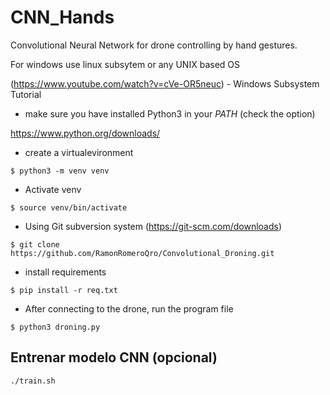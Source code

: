 # CNN_Hands

Convolutional Neural Network for drone controlling by hand gestures.

For  windows use linux subsytem or any UNIX based OS

(https://www.youtube.com/watch?v=cVe-OR5neuc) - Windows Subsystem Tutorial

+ make sure you have installed Python3 in your _PATH_ (check the option)

https://www.python.org/downloads/

+ create a virtualevironment
```
$ python3 -m venv venv
```
+ Activate venv
```
$ source venv/bin/activate
```
+ Using Git subversion system (https://git-scm.com/downloads)
```
$ git clone https://github.com/RamonRomeroQro/Convolutional_Droning.git
```
+ install requirements
```
$ pip install -r req.txt
```
+ After connecting to the drone, run the program file
```
$ python3 droning.py

```

## Entrenar modelo CNN (opcional)
```
./train.sh
```

<!-- 
## probar modelo
+ ./run.sh [PATH-PRUEBA] -->
